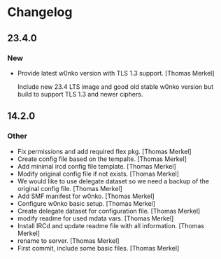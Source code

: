# Changelog

## 23.4.0

### New

* Provide latest w0nko version with TLS 1.3 support. [Thomas Merkel]

  Include new 23.4 LTS image and good old stable w0nko version but build
  to support TLS 1.3 and newer ciphers.

## 14.2.0

### Other

* Fix permissions and add required flex pkg. [Thomas Merkel]
* Create config file based on the tempalte. [Thomas Merkel]
* Add minimal ircd config file template. [Thomas Merkel]
* Modify original config file if not exists. [Thomas Merkel]
* We would like to use delegate dataset so we need a backup of the original config file. [Thomas Merkel]
* Add SMF manifest for w0nko. [Thomas Merkel]
* Configure w0nko basic setup. [Thomas Merkel]
* Create delegate dataset for configuration file. [Thomas Merkel]
* modify readme for used mdata vars. [Thomas Merkel]
* Install IRCd and update readme file with all information. [Thomas Merkel]
* rename to server. [Thomas Merkel]
* First commit, include some basic files. [Thomas Merkel]

